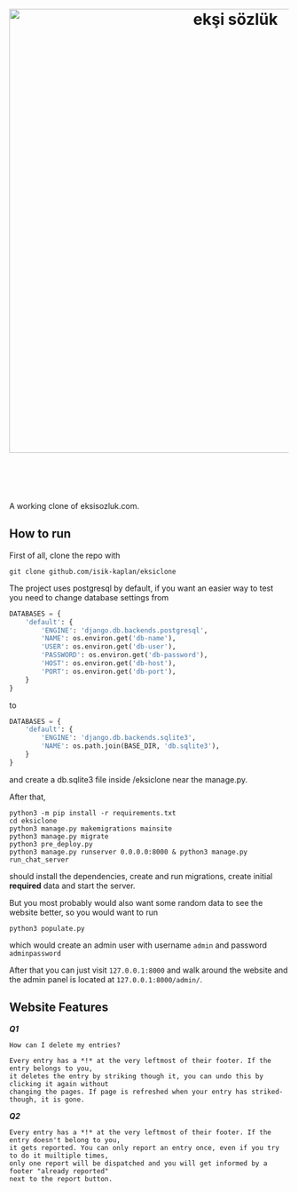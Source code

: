 <h1 align="center">
	<br>
	<img width="800" src="https://eksisozluk.com/content/img/new-design/eksisozluk_logo.svg" alt="ekşi sözlük">
	<br>
  <br>
  <br>
</h1>

A working clone of eksisozluk.com.

## How to run

First of all, clone the repo with 
````
git clone github.com/isik-kaplan/eksiclone
````

The project uses postgresql by default, if you want an easier way to test you need to change database settings from

````python
DATABASES = {
    'default': {
        'ENGINE': 'django.db.backends.postgresql',
        'NAME': os.environ.get('db-name'),
        'USER': os.environ.get('db-user'),
        'PASSWORD': os.environ.get('db-password'),
        'HOST': os.environ.get('db-host'),
        'PORT': os.environ.get('db-port'),
    }
}
````
to
```python
DATABASES = {
    'default': {
        'ENGINE': 'django.db.backends.sqlite3',
        'NAME': os.path.join(BASE_DIR, 'db.sqlite3'),
    }
}
```
and create a db.sqlite3 file inside /eksiclone near the manage.py.

After that,

````
python3 -m pip install -r requirements.txt
cd eksiclone
python3 manage.py makemigrations mainsite
python3 manage.py migrate
python3 pre_deploy.py
python3 manage.py runserver 0.0.0.0:8000 & python3 manage.py run_chat_server
````

should install the dependencies, create and run migrations, create initial **required** data and start the server.

But you most probably would also want some random data to see the website better, so you would want to run 

````
python3 populate.py 
````

which would create an admin user with username `admin` and password `adminpassword`

After that you can just visit `127.0.0.1:8000` and walk around the website and the admin panel is located at `127.0.0.1:8000/admin/`.

## Website Features

***Q1***
````
How can I delete my entries?

Every entry has a *!* at the very leftmost of their footer. If the entry belongs to you,
it deletes the entry by striking though it, you can undo this by clicking it again without
changing the pages. If page is refreshed when your entry has striked-though, it is gone.
````
***Q2***
````
Every entry has a *!* at the very leftmost of their footer. If the entry doesn't belong to you,
it gets reported. You can only report an entry once, even if you try to do it muiltiple times,
only one report will be dispatched and you will get informed by a footer "already reported" 
next to the report button.
````
